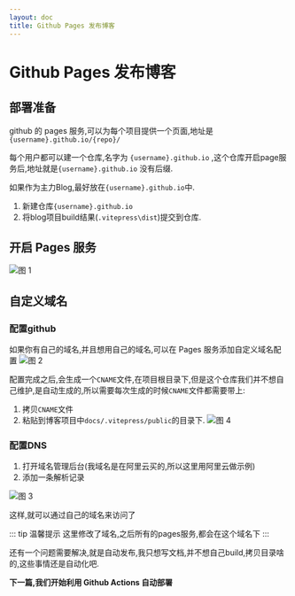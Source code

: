 ```yaml
---
layout: doc
title: Github Pages 发布博客
---
```

# Github Pages 发布博客
## 部署准备

github 的 pages 服务,可以为每个项目提供一个页面,地址是 `{username}.github.io/{repo}/`

每个用户都可以建一个仓库,名字为 `{username}.github.io` ,这个仓库开启page服务后,地址就是`{username}.github.io` 没有后缀.

如果作为主力Blog,最好放在`{username}.github.io`中.

1. 新建仓库`{username}.github.io`
2. 将blog项目build结果(`.vitepress\dist`)提交到仓库.

## 开启 Pages 服务
![图 1](/images/publish_blog/3c4612417bcd389d571f7a51507d3fe26c65ef8d30f3976eb4c841c3e5320d8c.png)  

## 自定义域名

### 配置github
如果你有自己的域名,并且想用自己的域名,可以在 Pages 服务添加自定义域名配置
![图 2](/images/publish_blog/66f02f5819815681875746524e107fc8d7dcf6f08d64811815d9459e9d6b00bf.png)  

配置完成之后,会生成一个`CNAME`文件,在项目根目录下,但是这个仓库我们并不想自己维护,是自动生成的,所以需要每次生成的时候`CNAME`文件都需要带上:

1. 拷贝`CNAME`文件
2. 粘贴到博客项目中`docs/.vitepress/public`的目录下.
![图 4](/images/publish_blog/86d2dbf92e0bbb47a4840cb0afb4a1bf206ce28a7f3dd0eba10ea09adcfb09e8.png)  

### 配置DNS
1. 打开域名管理后台(我域名是在阿里云买的,所以这里用阿里云做示例)
2. 添加一条解析记录

![图 3](/images/publish_blog/bd870e1811408e0a6c40e1929bfbe6f3528cbecf7a584c73b18a0f4cde37c3b0.png)  

这样,就可以通过自己的域名来访问了

::: tip 温馨提示
这里修改了域名,之后所有的pages服务,都会在这个域名下
:::

还有一个问题需要解决,就是自动发布,我只想写文档,并不想自己build,拷贝目录啥的,这些事情还是自动化吧.

**下一篇,我们开始利用 Github Actions 自动部署**

